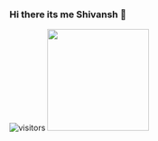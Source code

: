 ### Hi there its me Shivansh 👋

![visitors](https://visitor-badge.glitch.me/badge?page_id=99shivansh/99shivansh)
<img height="180em" src="https://github-readme-stats.vercel.app/api?username=99shivansh&show_icons=true&hide_border=true&&count_private=true&include_all_commits=true" />
<!--
**99shivansh/99shivansh** is a ✨ _special_ ✨ repository because its `README.md` (this file) appears on your GitHub profile.

Here are some ideas to get you started:

- 🔭 I’m currently working on ...
- 🌱 I’m currently learning ...
- 👯 I’m looking to collaborate on ...
- 🤔 I’m looking for help with ...
- 💬 Ask me about ...
- 📫 How to reach me: ...
- 😄 Pronouns: ...
- ⚡ Fun fact: ...
-->

